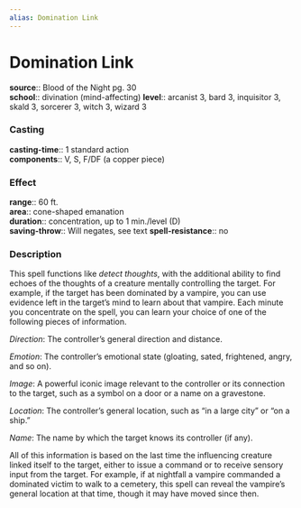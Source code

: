```yaml
---
alias: Domination Link
---
```


# Domination Link 

**source**:: Blood of the Night pg. 30  
**school**:: divination (mind-affecting)
**level**:: arcanist 3, bard 3, inquisitor 3, skald 3, sorcerer 3, witch 3, wizard 3

### Casting 

**casting-time**:: 1 standard action  
**components**:: V, S, F/DF (a copper piece)

### Effect 

**range**:: 60 ft.  
**area**:: cone-shaped emanation  
**duration**:: concentration, up to 1 min./level (D)  
**saving-throw**:: Will negates, see text
**spell-resistance**:: no

### Description 

This spell functions like *detect thoughts*, with the additional ability to find echoes of the thoughts of a creature mentally controlling the target. For example, if the target has been dominated by a vampire, you can use evidence left in the target’s mind to learn about that vampire. Each minute you concentrate on the spell, you can learn your choice of one of the following pieces of information.  
  
*Direction*: The controller’s general direction and distance.  
  
*Emotion*: The controller’s emotional state (gloating, sated, frightened, angry, and so on).  
  
*Image*: A powerful iconic image relevant to the controller or its connection to the target, such as a symbol on a door or a name on a gravestone.  
  
*Location*: The controller’s general location, such as “in a large city” or “on a ship.”  
  
*Name*: The name by which the target knows its controller (if any).  
  
All of this information is based on the last time the influencing creature linked itself to the target, either to issue a command or to receive sensory input from the target. For example, if at nightfall a vampire commanded a dominated victim to walk to a cemetery, this spell can reveal the vampire’s general location at that time, though it may have moved since then.
